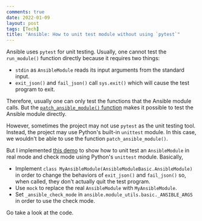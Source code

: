 ```yaml
---
comments: true
date: 2022-01-09
layout: post
tags: [Tech]
title: "Ansible: How to unit test module without using `pytest`"
---
```


Ansible uses `pytest` for unit testing. Usually, one cannot test the `run_module()` function directly because it requires two things:
- `stdin` as `AnsibleModule` reads its input arguments from the standard input.
- `exit_json()` and `fail_json()` call `sys.exit()` which will cause the test program to exit.

Therefore, usually one can only test the functions that the Ansible module calls. But the [`patch_ansible_module()` function](https://github.com/yaobinwen/ansible/blob/devel/test/units/modules/conftest.py#L16-L31) makes it possible to test the Ansible module directly.

However, sometimes the project may not use `pytest` as the unit testing tool. Instead, the project may use Python's built-in `unittest` module. In this case, we wouldn't be able to use the function `patch_ansible_module()`.

But I implemented [this demo](https://github.com/yaobinwen/robin_on_rails/blob/master/Ansible/demo/ansible/roles/unittest-module/library/test_my_test.py) to show how to unit test an `AnsibleModule` in real mode and check mode using Python's `unittest` module. Basically,

- Implement `class MyAnsibleModule(AnsibleModuleBasic.AnsibleModule)` in order to change the behaviors of `exit_json()` and `fail_json()` so, when called, they don't actually quit the test program.
- Use `mock` to replace the real `AnsibleModule` with `MyAnsibleModule`.
- Set `_ansible_check_mode` in `ansible.module_utils.basic._ANSIBLE_ARGS` in order to use the check mode.

Go take a look at the code.
